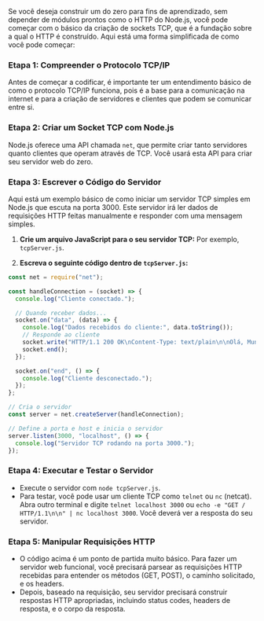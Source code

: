 Se você deseja construir um do zero para fins de aprendizado, sem depender de módulos prontos como o HTTP do Node.js, você pode começar com o básico da criação de sockets TCP, que é a fundação sobre a qual o HTTP é construído. Aqui está uma forma simplificada de como você pode começar:

### Etapa 1: Compreender o Protocolo TCP/IP

Antes de começar a codificar, é importante ter um entendimento básico de como o protocolo TCP/IP funciona, pois é a base para a comunicação na internet e para a criação de servidores e clientes que podem se comunicar entre si.

### Etapa 2: Criar um Socket TCP com Node.js

Node.js oferece uma API chamada `net`, que permite criar tanto servidores quanto clientes que operam através de TCP. Você usará esta API para criar seu servidor web do zero.

### Etapa 3: Escrever o Código do Servidor

Aqui está um exemplo básico de como iniciar um servidor TCP simples em Node.js que escuta na porta 3000. Este servidor irá ler dados de requisições HTTP feitas manualmente e responder com uma mensagem simples.

1. **Crie um arquivo JavaScript para o seu servidor TCP:** Por exemplo, `tcpServer.js`.

2. **Escreva o seguinte código dentro de `tcpServer.js`:**

```javascript
const net = require("net");

const handleConnection = (socket) => {
  console.log("Cliente conectado.");

  // Quando receber dados...
  socket.on("data", (data) => {
    console.log("Dados recebidos do cliente:", data.toString());
    // Responde ao cliente
    socket.write("HTTP/1.1 200 OK\nContent-Type: text/plain\n\nOlá, Mundo!");
    socket.end();
  });

  socket.on("end", () => {
    console.log("Cliente desconectado.");
  });
};

// Cria o servidor
const server = net.createServer(handleConnection);

// Define a porta e host e inicia o servidor
server.listen(3000, "localhost", () => {
  console.log("Servidor TCP rodando na porta 3000.");
});
```

### Etapa 4: Executar e Testar o Servidor

- Execute o servidor com `node tcpServer.js`.
- Para testar, você pode usar um cliente TCP como `telnet` ou `nc` (netcat). Abra outro terminal e digite `telnet localhost 3000` ou `echo -e "GET / HTTP/1.1\n\n" | nc localhost 3000`. Você deverá ver a resposta do seu servidor.

### Etapa 5: Manipular Requisições HTTP

- O código acima é um ponto de partida muito básico. Para fazer um servidor web funcional, você precisará parsear as requisições HTTP recebidas para entender os métodos (GET, POST), o caminho solicitado, e os headers.
- Depois, baseado na requisição, seu servidor precisará construir respostas HTTP apropriadas, incluindo status codes, headers de resposta, e o corpo da resposta.
